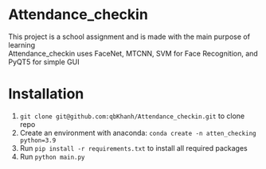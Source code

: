 # Attendance_checkin
This project is a school assignment and is made with the main purpose of learning \
Attendance_checkin uses FaceNet, MTCNN, SVM for Face Recognition, and PyQT5 for simple GUI

# Installation
1) `git clone git@github.com:qbKhanh/Attendance_checkin.git` to clone repo
2) Create an environment with anaconda: `conda create -n atten_checking python=3.9`
3) Run `pip install -r requirements.txt` to install all required packages
4) Run `python main.py`

